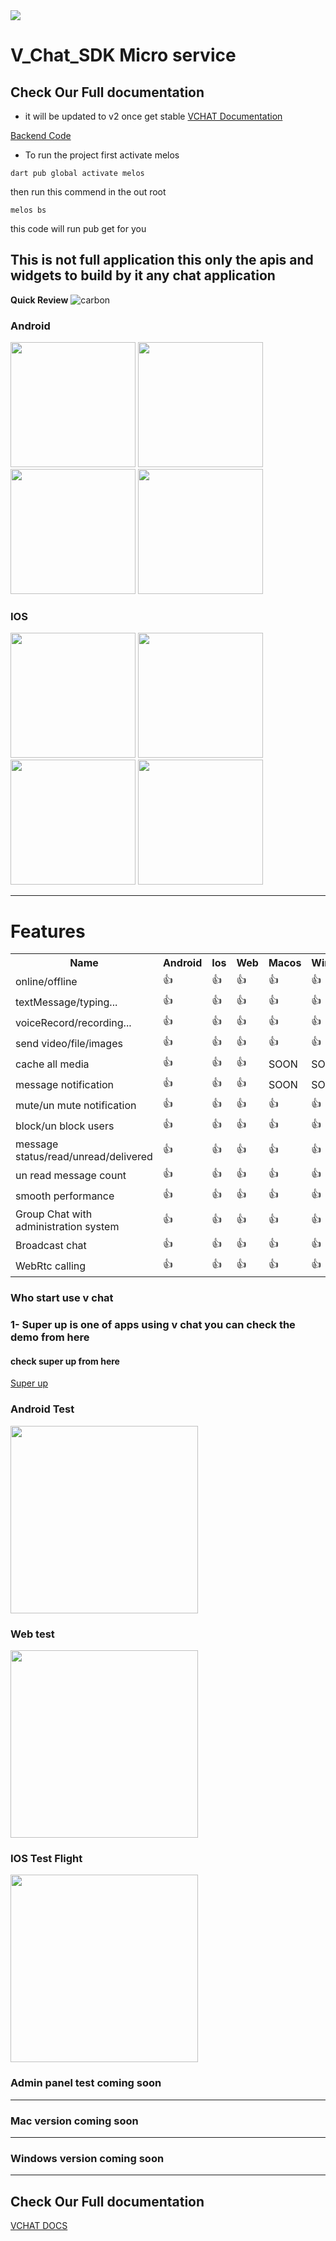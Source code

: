 <img src="https://user-images.githubusercontent.com/37384769/205896099-f91a6878-7d37-4ebb-8a84-986c2224854d.png" />

# V_Chat_SDK Micro service

## Check Our Full documentation

- it will be updated to v2 once get stable
  <a href="https://hatemragab.github.io/VChatSdk-Documentation/"> VCHAT Documentation</a>  <br />

<a href="https://hatemragab.github.io/VChatSdk-Documentation/docs/how_to_get_backend_code/how_to_get_backend_code"> Backend Code </a>  <br />

- To run the project first activate melos

```
dart pub global activate melos
```

then run this commend in the out root

```
melos bs
```

this code will run pub get for you

## This is not full application this only the apis and widgets to build by it any chat application

**Quick Review**
![carbon](https://user-images.githubusercontent.com/37384769/137525753-03155709-c903-4b4d-89bf-ee40e0525d63.png)

### Android <br />

<p float="left">
  <img src="https://user-images.githubusercontent.com/37384769/138588123-8919321f-132e-4913-9e81-6c0d6a915d8f.jpeg"   width ="200" /> 
  <img src="https://user-images.githubusercontent.com/37384769/138588161-836214c0-0d54-480a-8030-3679430656b5.jpeg"   width ="200" />
   <img src="https://user-images.githubusercontent.com/37384769/138588227-31de6adc-fb1e-49b5-baa0-5fe554d3e841.jpeg" width ="200"  /> 
  <img src="https://user-images.githubusercontent.com/37384769/138588252-5e7cfd5c-3955-48ca-b8d2-78352abb9d87.jpeg"   width ="200" />
</p>

### IOS <br />

<p float="left">
  <img src="https://user-images.githubusercontent.com/37384769/145550341-b155ce1b-ab0d-4cbe-b82f-cddf89e37638.PNG"   width ="200" /> 
  <img src="https://user-images.githubusercontent.com/37384769/145550352-e3185015-073e-4980-b3a3-37c669ca444e.PNG"   width ="200" />


  <img src="https://user-images.githubusercontent.com/37384769/145550367-52eda5d9-9d8f-4bc8-89a7-4373e1ab2d7f.PNG"   width ="200" /> 
  <img src="https://user-images.githubusercontent.com/37384769/145550323-73d75d9a-dabf-4301-be56-072c2603f359.PNG"   width ="200" /> 
</p>





---

# Features

<table>
  <tr>
    <th>Name</th>
    <th>Android</th>
    <th>Ios</th>
    <th>Web</th>
    <th>Macos</th>
    <th>Windows</th>
  </tr>
  <tr>
    <td>online/offline</td>
    <td>👍</td>
    <td>👍</td>
    <td>👍</td>
    <td>👍</td>
    <td>👍</td>
  </tr>
  <tr>
    <td>textMessage/typing...</td>
    <td>👍</td>
    <td>👍</td>
    <td>👍</td>
    <td>👍</td>
    <td>👍</td>
  </tr>
  <tr>
    <td>voiceRecord/recording...</td>
    <td>👍</td>
    <td>👍</td>
    <td>👍</td>
    <td>👍</td>
    <td>👍</td>
  </tr>
  <tr>
    <td>send video/file/images</td>
     <td>👍</td>
    <td>👍</td>
    <td>👍</td>
    <td>👍</td>
    <td>👍</td>
  </tr>
  <tr>
    <td>cache all media</td>
    <td>👍</td>
    <td>👍</td>
    <td>👍</td>
    <td>SOON</td>
    <td>SOON</td>
  </tr>
  <tr>
    <td>message notification</td>
    <td>👍</td>
    <td>👍</td>
    <td>👍</td>
    <td>SOON</td>
    <td>SOON</td>

  </tr>
  <tr>
    <td>mute/un mute notification</td>
     <td>👍</td>
    <td>👍</td>
    <td>👍</td>
    <td>👍</td>
    <td>👍</td>
  </tr>
  <tr>
    <td>block/un block users</td>
     <td>👍</td>
    <td>👍</td>
    <td>👍</td>
    <td>👍</td>
    <td>👍</td>
  </tr>
  <tr>
    <td>message status/read/unread/delivered</td>
    <td>👍</td>
    <td>👍</td>
    <td>👍</td>
    <td>👍</td>
    <td>👍</td>
  </tr>
 <tr>
    <tr>
    <td>un read message count</td>
    <td>👍</td>
    <td>👍</td>
    <td>👍</td>
    <td>👍</td>
    <td>👍</td>
  </tr>
 <tr>
    <td>smooth performance</td>
     <td>👍</td>
    <td>👍</td>
    <td>👍</td>
    <td>👍</td>
    <td>👍</td>
 </tr>
  <tr>
    <td>Group Chat with administration system</td>
    <td>👍</td>
    <td>👍</td>
    <td>👍</td>
    <td>👍</td>
    <td>👍</td>
  </tr>

  <tr>
    <td>Broadcast chat</td>
    <td>👍</td>
    <td>👍</td>
    <td>👍</td>
    <td>👍</td>
    <td>👍</td>
  </tr>
  <tr>
    <td>WebRtc calling</td>
    <td>👍</td>
    <td>👍</td>
    <td>👍</td>
    <td>👍</td>
    <td>👍</td>
  </tr>

</table>

### Who start use v chat

### 1- Super up is one of apps using v chat  you can check the demo from here
#### check super up from here
<a href="https://github.com/hatemragab/superup">Super up</a>

### Android Test

<a href="https://drive.google.com/file/d/1l9L8K8bIeiZMDFic0nhlEJMKFHHiU_pY/view?usp=sharing"> <img src="https://user-images.githubusercontent.com/37384769/145644981-17ec8f75-be19-4cea-9322-52f1b31a15da.png" width ="300" /></a> <br />

### Web test

<a href="https://web.superupdev.online"> <img src="https://user-images.githubusercontent.com/37384769/221687646-1e2fa089-1a03-4fc7-9f6a-491e9bd5aae2.png" width ="300" /></a> <br />

### IOS Test Flight

<a href="https://testflight.apple.com/join/F4tAbW5J"> <img src="https://user-images.githubusercontent.com/37384769/221687355-e7d19dd2-dc9a-4cf9-bf93-a8fb9e80379f.png" width ="300" /></a> <br />

### Admin panel test coming soon
-----------
### Mac version coming soon
-----------
### Windows version coming soon
-----------

## Check Our Full documentation

<a href="https://hatemragab.github.io/VChatSdk-Documentation/"> VCHAT DOCS</a>  <br />
